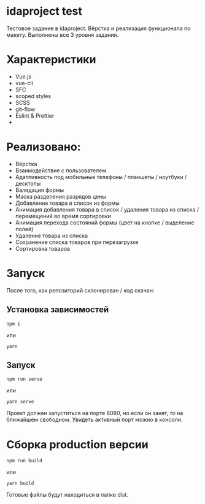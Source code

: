 # idaproject test

Тестовое задание в idaproject.
Вёрстка и реализация функционала по макету.
Выполнены все 3 уровня задания.

# Характеристики
- Vue.js
- vue-cli
- SFC
- scoped styles
- SCSS
- git-flow
- Eslint & Prettier
- 
# Реализовано:
- Вёрстка
- Взаимодействие с пользователем
- Адаптивность под мобильные телефоны / планшеты / ноутбуки / десктопы
- Валидация формы
- Маска разделения разрядов цены
- Добавление товара в список из формы
- Анимация добавления товара в список / удаления товара из списка / перемещений во время сортировки
- Анимация перехода состояний формы (цвет на кнопке / выделение полей)
- Удаление товара из списка
- Сохранение списка товаров при перезагрузке
- Сортировка товаров

# Запуск
После того, как репозиторий склонирован / код скачан:

## Установка зависимостей
```
npm i
```
или
```
yarn
```

## Запуск
```
npm run serve
```
или
```
yarn serve
```

Проект должен запуститься на порте 8080, но если он занят, то на ближайшем
свободном. Увидеть активный порт можно в консоли.

# Сборка production версии
```
npm run build
```
или
```
yarn build
```
Готовые файлы будут находиться в папке dist.